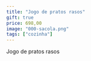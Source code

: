 ```yaml
---
title: "Jogo de pratos rasos"
gift: true
price: 698,00
image: "000-sacola.png"
tags: ["cozinha"]
---
```


Jogo de pratos rasos